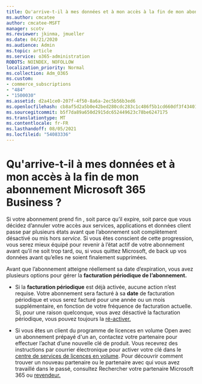 ```yaml
---
title: Qu'arrive-t-il à mes données et à mon accès à la fin de mon abonnement Microsoft 365 Business ?
ms.author: cmcatee
author: cmcatee-MSFT
manager: scotv
ms.reviewer: jkinma, jmueller
ms.date: 04/21/2020
ms.audience: Admin
ms.topic: article
ms.service: o365-administration
ROBOTS: NOINDEX, NOFOLLOW
localization_priority: Normal
ms.collection: Adm_O365
ms.custom:
- commerce_subscriptions
- "484"
- "1500030"
ms.assetid: d2a41ce0-207f-4f50-8a6a-2ec5b56b3ed6
ms.openlocfilehash: cb8af5d2a5b0e42bed280cdc283c1c486f5b1cd660df3f4340159950395034e9
ms.sourcegitcommit: b5f7da89a650d2915dc652449623c78be6247175
ms.translationtype: MT
ms.contentlocale: fr-FR
ms.lasthandoff: 08/05/2021
ms.locfileid: "54083336"
---
```

# <a name="what-happens-to-my-data-and-access-when-my-microsoft-365-for-business-subscription-ends"></a>Qu'arrive-t-il à mes données et à mon accès à la fin de mon abonnement Microsoft 365 Business ?

Si votre abonnement prend fin , soit parce qu’il expire, soit parce que vous décidez d’annuler votre accès aux services, applications et données client passe par plusieurs états avant que l’abonnement soit complètement désactivé ou mis hors *service.* Si vous êtes conscient de cette progression, vous serez mieux équipé pour revenir à l’état actif de votre abonnement avant qu’il ne soit trop tard, ou, si vous quittez Microsoft, de back up vos données avant qu’elles ne soient finalement supprimées.
  
Avant que l’abonnement atteigne réellement sa date d’expiration, vous avez plusieurs options pour gérer la **facturation périodique de l’abonnement.**
  
- Si la **facturation périodique** est déjà activée, aucune action n’est requise. Votre abonnement sera facturé à sa **date** de facturation périodique et vous serez facturé pour une année ou un mois supplémentaire, en fonction de votre fréquence de facturation actuelle. Si, pour une raison  quelconque, vous avez désactivé la facturation périodique, vous pouvez toujours la [ré-activer.](https://docs.microsoft.com/microsoft-365/commerce/subscriptions/renew-your-subscription#turn-recurring-billing-off-or-on)

- Si vous êtes un client du programme de licences en volume Open avec un abonnement prépayé d'un an, contactez votre partenaire pour effectuer l’achat d’une nouvelle clé de produit. Vous recevrez des instructions par courrier électronique pour activer votre clé dans le [centre de services de licences en volume](https://go.microsoft.com/fwlink/p/?LinkID=282016). Pour découvrir comment trouver un nouveau partenaire ou le partenaire avec qui vous avez travaillé dans le passé, consultez Rechercher votre partenaire Microsoft 365 ou [revendeur.](https://docs.microsoft.com/microsoft-365/admin/manage/find-your-partner-or-reseller)